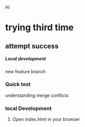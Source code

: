 Hi

# trying third time

## attempt success

##### Local development
new feature branch

### Quick test
understanding merge conflicts

### local Development

1. Open index.html in your browser
